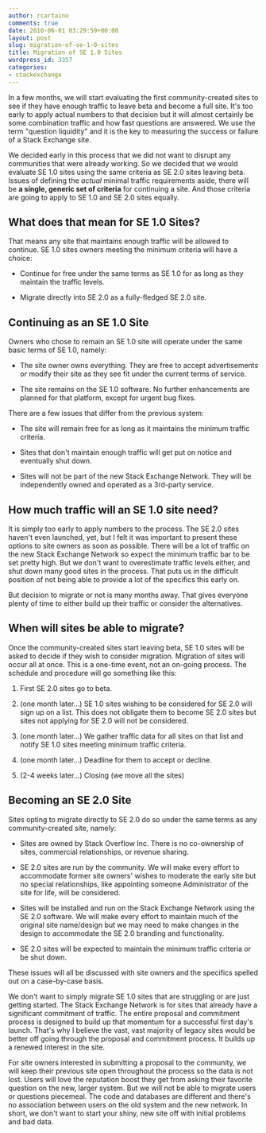 ```yaml
---
author: rcartaino
comments: true
date: 2010-06-01 03:29:59+00:00
layout: post
slug: migration-of-se-1-0-sites
title: Migration of SE 1.0 Sites
wordpress_id: 3357
categories:
- stackexchange
---
```


In a few months, we will start evaluating the first community-created sites to see if they have enough traffic to leave beta and become a full site. It's too early to apply actual numbers to that decision but it will almost certainly be some combination traffic and how fast questions are answered. We use the term "question liquidity" and it is the key to measuring the success or failure of a Stack Exchange site.

We decided early in this process that we did not want to disrupt any communities that were already working. So we decided that we would evaluate SE 1.0 sites using the same criteria as SE 2.0 sites leaving beta. Issues of defining the _actual_ minimal traffic requirements aside, there will be **a single, generic set of criteria** for continuing a site. And those criteria are going to apply to SE 1.0 and SE 2.0 sites equally.


## What does that mean for SE 1.0 Sites?


That means any site that maintains enough traffic will be allowed to continue. SE 1.0 sites owners meeting the minimum criteria will have a choice:



	
  * Continue for free under the same terms as SE 1.0 for as long as they maintain the traffic levels.

	
  * Migrate directly into SE 2.0 as a fully-fledged SE 2.0 site.




## Continuing as an SE 1.0 Site


Owners who chose to remain an SE 1.0 site will operate under the same basic terms of SE 1.0, namely:



	
  * The site owner owns everything. They are free to accept advertisements or modify their site as they see fit under the current terms of service.

	
  * The site remains on the SE 1.0 software. No further enhancements are planned for that platform, except for urgent bug fixes.


There are a few issues that differ from the previous system:

	
  * The site will remain free for as long as it maintains the minimum traffic criteria.

	
  * Sites that don't maintain enough traffic will get put on notice and eventually shut down.

	
  * Sites will not be part of the new Stack Exchange Network. They will be independently owned and operated as a 3rd-party service.




## How much traffic will an SE 1.0 site need?


It is simply too early to apply numbers to the process. The SE 2.0 sites haven't even launched, yet, but I felt it was important to present these options to site owners as soon as possible. There will be a lot of traffic on the new Stack Exchange Network so expect the minimum traffic bar to be set pretty high. But we don't want to overestimate traffic levels either, and shut down many good sites in the process. That puts us in the difficult position of not being able to provide a lot of the specifics this early on.

But decision to migrate or not is many months away. That gives everyone plenty of time to either build up their traffic or consider the alternatives.


## When will sites be able to migrate?


Once the community-created sites start leaving beta, SE 1.0 sites will be asked to decide if they wish to consider migration. Migration of sites will occur all at once. This is a one-time event, not an on-going process. The schedule and procedure will go something like this:



	
  1. First SE 2.0 sites go to beta.

	
  2. (one month later...) SE 1.0 sites wishing to be considered for SE 2.0 will sign up on a list. This does not obligate them to become SE 2.0 sites but sites not applying for SE 2.0 will not be considered.

	
  3. (one month later...) We gather traffic data for all sites on that list and notify SE 1.0 sites meeting minimum traffic criteria.

	
  4. (one month later...) Deadline for them to accept or decline.

	
  5. (2-4 weeks later...) Closing (we move all the sites)




## Becoming an SE 2.0 Site


Sites opting to migrate directly to SE 2.0 do so under the same terms as any community-created site, namely:



	
  * Sites are owned by Stack Overflow Inc. There is no co-ownership of sites, commercial relationships, or revenue sharing.

	
  * SE 2.0 sites are run by the community. We will make every effort to accommodate former site owners' wishes to moderate the early site but no special relationships, like appointing someone Administrator of the site for life, will be considered.

	
  * Sites will be installed and run on the Stack Exchange Network using the SE 2.0 software. We will make every effort to maintain much of the original site name/design but we may need to make changes in the design to accommodate the SE 2.0 branding and functionality.

	
  * SE 2.0 sites will be expected to maintain the minimum traffic criteria or be shut down.


These issues will all be discussed with site owners and the specifics spelled out on a case-by-case basis.

We don't want to simply migrate SE 1.0 sites that are struggling or are just getting started. The Stack Exchange Network is for sites that already have a significant commitment of traffic. The entire proposal and commitment process is designed to build up that momentum for a successful first day's launch. That's why I believe the vast, vast majority of legacy sites would be better off going through the proposal and commitment process. It builds up a renewed interest in the site.

For site owners interested in submitting a proposal to the community, we will keep their previous site open throughout the process so the data is not lost. Users will love the reputation boost they get from asking their favorite question on the new, larger system. But we will not be able to migrate users or questions piecemeal. The code and databases are different and there's no association between users on the old system and the new network. In short, we don't want to start your shiny, new site off with initial problems and bad data.
